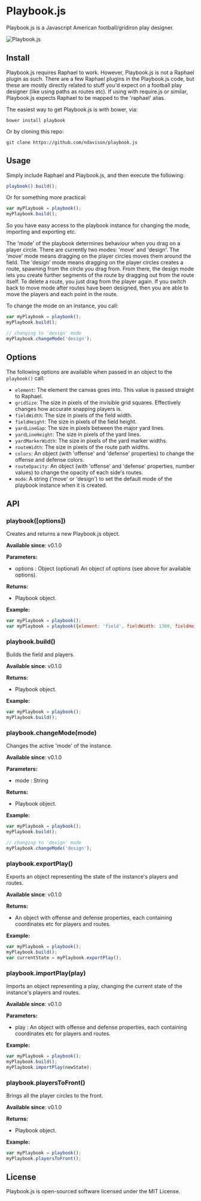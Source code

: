 # Playbook.js

Playbook.js is a Javascript American football/gridiron play designer.

![Playbook.js](http://175.107.149.196/playbook-field.png)

## Install

Playbook.js requires Raphael to work. However, Playbook.js is not a Raphael plugin as such. 
There are a few Raphael plugins in the Playbook.js code, but these are mostly directly 
related to stuff you'd expect on a football play designer (like using paths as routes etc). 
If using with require.js or similar, Playbook.js expects Raphael to be mapped to the 'raphael' 
alias.

The easiest way to get Playbook.js is with bower, via:

`bower install playbook`

Or by cloning this repo:

`git clone https://github.com/ndavison/playbook.js`

## Usage

Simply include Raphael and Playbook.js, and then execute the following:

```javascript
playbook().build();
```

Or for something more practical:

```javascript
var myPlaybook = playbook();
myPlaybook.build();
```

So you have easy access to the playbook instance for changing the mode, importing and exporting etc.

The 'mode' of the playbook determines behaviour when you drag on a player circle. There are currently 
two modes: 'move' and 'design'. The 'move' mode means dragging on the player circles moves them around 
the field. The 'design' mode means dragging on the player circles creates a route, spawning from the 
circle you drag from. From there, the design mode lets you create further segments of the route by 
dragging out from the route itself. To delete a route, you just drag from the player again. If you 
switch back to move mode after routes have been designed, then you are able to move the players and 
each point in the route.

To change the mode on an instance, you call:

```javascript
var myPlaybook = playbook();
myPlaybook.build();

// changing to 'design' mode
myPlaybook.changeMode('design');
```

## Options

The following options are available when passed in an object to the `playbook()` call:

 - `element`: The element the canvas goes into. This value is passed straight to Raphael.
 - `gridSize`: The size in pixels of the invisible grid squares. Effectively changes how accurate snapping players is.
 - `fieldWidth`: The size in pixels of the field width.
 - `fieldHeight`: The size in pixels of the field height.
 - `yardLineGap`: The size in pixels between the major yard lines.
 - `yardLineHeight`: The size in pixels of the yard lines.
 - `yardMarkerWidth`: The size in pixels of the yard marker widths.
 - `routeWidth`: The size in pixels of the route path widths.
 - `colors`: An object (with 'offense' and 'defense' properties) to change the offense and defense colors.
 - `routeOpacity`: An object (with 'offense' and 'defense' properties, number values) to change the opacity of each side's routes.
 - `mode`: A string ('move' or 'design') to set the default mode of the playbook instance when it is created.

## API

### playbook([options])

Creates and returns a new Playbook.js object.

**Available since**: v0.1.0

**Parameters:**
 - options : Object (optional)
   An object of options (see above for available options).

**Returns:**
 - Playbook object.

**Example:**
```javascript
var myPlaybook = playbook();
var myPlaybook = playbook({element: 'field', fieldWidth: 1300, fieldHeight: 600});
````

### playbook.build()

Builds the field and players.

**Available since**: v0.1.0

**Returns:**
 - Playbook object.

**Example:**
```javascript
var myPlaybook = playbook();
myPlaybook.build();
```

### playbook.changeMode(mode)

Changes the active 'mode' of the instance.

**Available since**: v0.1.0

**Parameters:**
 - mode : String

**Returns:**
 - Playbook object.

**Example:**
```javascript
var myPlaybook = playbook();
myPlaybook.build();

// changing to 'design' mode
myPlaybook.changeMode('design');
```

### playbook.exportPlay()

Exports an object representing the state of the instance's players and routes.

**Available since**: v0.1.0

**Returns:**
 - An object with offense and defense properties, each containing coordinates etc for players and routes.

**Example:**
```javascript
var myPlaybook = playbook();
myPlaybook.build();
var currentState = myPlaybook.exportPlay();
```

### playbook.importPlay(play)

Imports an object representing a play, changing the current state of the instance's players and routes.

**Available since**: v0.1.0

**Parameters:**
 - play : An object with offense and defense properties, each containing coordinates etc for players and routes.

**Example:**
```javascript
var myPlaybook = playbook();
myPlaybook.build();
myPlaybook.importPlay(newState);
```

### playbook.playersToFront()

Brings all the player circles to the front.

**Available since**: v0.1.0

**Returns:**
 - Playbook object.

**Example:**
```javascript
var myPlaybook = playbook();
myPlaybook.playersToFront();
```

## License

Playbook.js is open-sourced software licensed under the MIT License.
